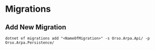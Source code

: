 # Migrations

## Add New Migration
```
dotnet ef migrations add "<NameOfMigration>" -s Orso.Arpa.Api/ -p Orso.Arpa.Persistence/
```
